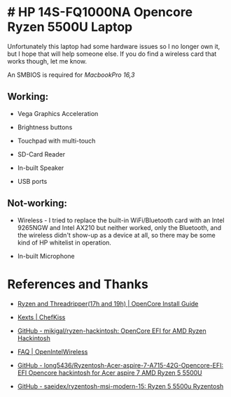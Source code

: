 # # HP 14S-FQ1000NA Opencore Ryzen 5500U Laptop

Unfortunately this laptop had some hardware issues so I no longer own it, but I hope that will help someone else. If you do find a wireless card that works though, let me know.



An SMBIOS is required for *MacbookPro 16,3*

## Working:

- Vega Graphics Acceleration

- Brightness buttons

- Touchpad with multi-touch

- SD-Card Reader 

- In-built Speaker

- USB ports 

## Not-working:

- Wireless - I tried to replace the built-in WiFi/Bluetooth card with an Intel 9265NGW and Intel AX210 but neither worked, only the Bluetooth, and the wireless didn't show-up as a device at all, so there may be some kind of HP whitelist in operation. 

- In-built Microphone

# References and Thanks

- [Ryzen and Threadripper(17h and 19h) | OpenCore Install Guide](https://dortania.github.io/OpenCore-Install-Guide/AMD/zen.html)

- [Kexts | ChefKiss](https://chefkissinc.github.io/guide/gathering-files/kexts#input)

- [GitHub - mikigal/ryzen-hackintosh: OpenCore EFI for AMD Ryzen Hackintosh](https://github.com/mikigal/ryzen-hackintosh)

- [FAQ | OpenIntelWireless](https://openintelwireless.github.io/IntelBluetoothFirmware/FAQ.html#what-additional-steps-should-i-do-to-make-bluetooth-work-on-macos-monterey-and-newer)

- [GitHub - long5436/Ryzentosh-Acer-aspire-7-A715-42G-Opencore-EFI: EFI Opencore hackintosh for Acer aspire 7 AMD Ryzen 5 5500U](https://github.com/long5436/Ryzentosh-Acer-aspire-7-A715-42G-Opencore-EFI)

- [GitHub - saeidex/ryzentosh-msi-modern-15: Ryzen 5 5500u Ryzentosh](https://github.com/saeidex/ryzentosh-msi-modern-15)
